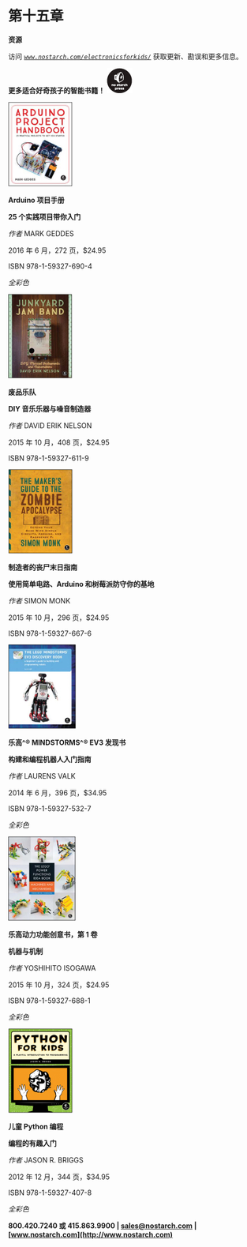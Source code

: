 # 第十五章

**资源**

访问 *[`www.nostarch.com/electronicsforkids/`](https://www.nostarch.com/electronicsforkids/)* 获取更新、勘误和更多信息。

**更多适合好奇孩子的智能书籍！** ![image](img/f0297-01.jpg)

![image](img/f0297-02.jpg)

**Arduino 项目手册**

**25 个实践项目带你入门**

*作者* MARK GEDDES

2016 年 6 月，272 页，$24.95

ISBN 978-1-59327-690-4

*全彩色*

![image](img/f0297-03.jpg)

**废品乐队**

**DIY 音乐乐器与噪音制造器**

*作者* DAVID ERIK NELSON

2015 年 10 月，408 页，$24.95

ISBN 978-1-59327-611-9

![image](img/f0297-04.jpg)

**制造者的丧尸末日指南**

**使用简单电路、Arduino 和树莓派防守你的基地**

*作者* SIMON MONK

2015 年 10 月，296 页，$24.95

ISBN 978-1-59327-667-6

![image](img/f0297-05.jpg)

**乐高^® MINDSTORMS^® EV3 发现书**

**构建和编程机器人入门指南**

*作者* LAURENS VALK

2014 年 6 月，396 页，$34.95

ISBN 978-1-59327-532-7

*全彩色*

![image](img/f0297-06.jpg)

**乐高动力功能创意书，第 1 卷**

**机器与机制**

*作者* YOSHIHITO ISOGAWA

2015 年 10 月，324 页，$24.95

ISBN 978-1-59327-688-1

*全彩色*

![image](img/f0297-07.jpg)

**儿童 Python 编程**

**编程的有趣入门**

*作者* JASON R. BRIGGS

2012 年 12 月，344 页，$34.95

ISBN 978-1-59327-407-8

*全彩色*

**800.420.7240 或 415.863.9900 | sales@nostarch.com | [www.nostarch.com](http://www.nostarch.com)**
